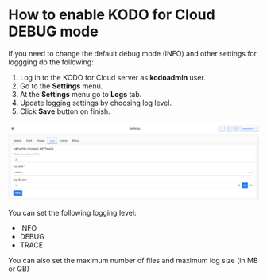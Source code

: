 # How to enable KODO for Cloud DEBUG mode

If you need to change the default debug mode \(INFO\) and other settings for loggging do the following:

1. Log in to the KODO for Cloud server as **kodoadmin** user.
2. Go to the **Settings** menu.
3. At the **Settings** menu go to **Logs** tab.
4. Update logging settings by choosing log level.
5. Click **Save** button on finish.

![](../.gitbook/assets/kodo-cloud-administration-settings-kodoadmin01.png)

You can set the following logging level:

* INFO
* DEBUG
* TRACE

You can also set the maximum number of files and maximum log size \(in MB or GB\)

